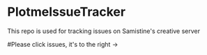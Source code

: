 # PlotmeIssueTracker
This repo is used for tracking issues on Samistine's creative server

#Please click issues, it's to the right ->
